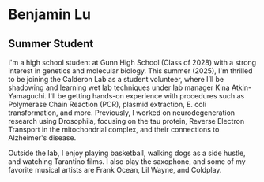 # Benjamin Lu
## Summer Student

I'm a high school student at Gunn High School (Class of 2028) with a strong interest in genetics and molecular biology. This summer (2025), I'm thrilled to be joining the Calderon Lab as a student volunteer, where I’ll be shadowing and learning wet lab techniques under lab manager Kina Atkin-Yamaguchi. I'll be getting hands-on experience with procedures such as Polymerase Chain Reaction (PCR), plasmid extraction, E. coli transformation, and more. Previously, I worked on neurodegeneration research using Drosophila, focusing on the tau protein, Reverse Electron Transport in the mitochondrial complex, and their connections to Alzheimer's disease.

Outside the lab, I enjoy playing basketball, walking dogs as a side hustle, and watching Tarantino films. I also play the saxophone, and some of my favorite musical artists are Frank Ocean, Lil Wayne, and Coldplay.